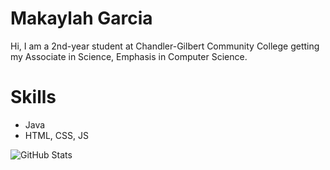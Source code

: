 # Makaylah Garcia
Hi, I am a 2nd-year student at Chandler-Gilbert Community College getting my Associate in Science, Emphasis in Computer Science. 

# Skills
* Java
* HTML, CSS, JS

![GitHub Stats](https://github-readme-stats.vercel.app/api?username=MakaylahG&theme=radical)
